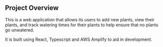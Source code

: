 ## Project Overview

This is a web application that allows its users to add new plants, view their plants, and track watering times for their plants to help ensure that no plants go unwatered.

It is built using React, Typescript and AWS Amplify to aid in development.